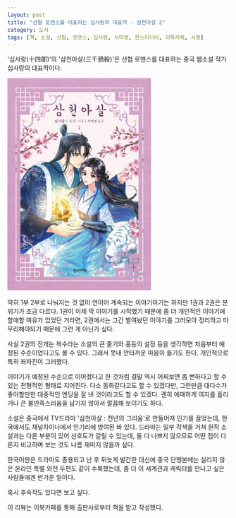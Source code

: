 ```yaml
---
layout: post
title: "선협 로맨스를 대표하는 십사랑의 대표작 - 삼천아살 2"
category: 도서
tags: [책, 소설, 선협, 로맨스, 십사랑, 서미영, 한스미디어, 이북카페, 서평]
---
```


'십사랑(十四郞)'의
'삼천아살(三千鴉殺)'은
선협 로맨스를 대표하는 중국 웹소설 작가 십사랑의 대표작이다.

![표지](/images/love-of-thousand-years-2-book-h480.jpg)

딱히 1부 2부로 나눠지는 것 없이 연이어 계속되는 이야기이기는 하지만
1권과 2권은 분위기가 조금 다르다.
1권이 이제 막 이야기를 시작했기 때문에 좀 더 개인적인 이야기에 할애할 여유가 있었던 거라면,
2권에서는 그간 벌여놨던 이야기를 그러모아 정리하고 마무리해야되기 때문에 그런 게 아닌가 싶다.

사실 2권의 전개는 복수라는 소설의 큰 줄기와
홍등의 설정 등을 생각하면 처음부터 예정된 수순이었다고도 볼 수 있다.
그래서 못내 안타까운 마음이 들기도 한다.
개인적으로 특히 좌자진이 그러했다.

이야기가 예정된 수순으로 이어졌다고 한 것처럼
결말 역시 어찌보면 좀 뻔하다고 할 수 있는 전형적인 형태로 지어진다.
다소 동화같다고도 할 수 있겠다만,
그런만큼 대다수가 좋아할만한 대중적인 엔딩을 잘 낸 것이라고도 할 수 있겠다.
괜히 애매하게 여지를 흘리거나 큰 불만족스러움을 남기지 않아서 깔끔해 보이기도 하다.

소설은 중국에서 TV드라마 '삼천아살 : 천년의 그리움'로 만들어져 인기를 끌었는데,
한국에서도 채널차이나에서 인기리에 방여된 바 있다.
드라마는 일부 각색을 거쳐 원작 소설과는 다른 부분이 있어 선호도가 갈릴 수 있는데,
둘 다 나쁘지 않으므로 어떤 점이 다른지 비교하며 보는 것도 나름 재미지 않을까 싶다.

한국어판은 드라마도 종용되고 난 후 뒤늦게 발간한 대신에
중국 단행본에는 실리지 않은 온라인 특별 외전 두편도 같이 수록했는데,
좀 더 이 세계관과 캐릭터를 만나고 싶은 사람들에겐 반가운 일이다.

혹시 후속작도 있다면 보고 싶다.



<div class="im im-info">
이 리뷰는 이북카페를 통해 출판사로부터 책을 받고 작성했다.
</div>
